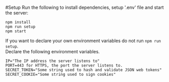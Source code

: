 #Setup
Run the following to install dependencies, setup '.env' file and start the server:
```
npm install
npm run setup
npm start
```
If you want to declare your own environment variables do not run `npm run setup`.  
Declare the following environment variables.
```
IP="The IP address the server listens to"
PORT=443 for HTTPS, the port the server listens to.
SECRET_TOKEN="Some string used to hash and validate JSON web tokens"
SECRET_COOKIE="Some string used to sign cookies"
```